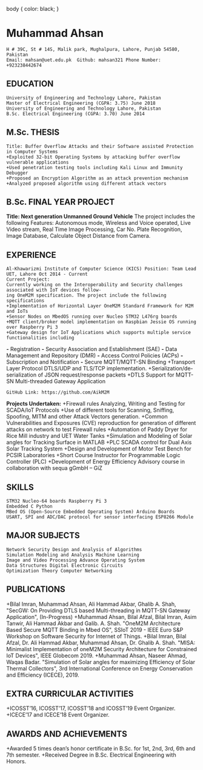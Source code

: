 body { color: black; }

Muhammad Ahsan
==============

    H # 39C, St # 14S, Malik park, Mughalpura, Lahore, Punjab 54580, Pakistan
    Email: mahsan@uet.edu.pk  Github: mahsan321 Phone Number: +923238442674
    

EDUCATION
---------

    University of Engineering and Technology Lahore, Pakistan
    Master of Electrical Engineering (CGPA: 3.75) June 2018
    University of Engineering and Technology Lahore, Pakistan
    B.Sc. Electrical Engineering (CGPA: 3.70) June 2014
    

M.Sc. THESIS
------------

    Title: Buffer Overflow Attacks and their Software assisted Protection in Computer Systems
    +Exploited 32-bit Operating Systems by attacking buffer overflow vulnerable applications
    +Used penetration testing tools including Kali Linux and Immunity Debugger
    +Proposed an Encryption Algorithm as an attack prevention mechanism
    +Analyzed proposed algorithm using different attack vectors
    

B.Sc. FINAL YEAR PROJECT
------------------------

**Title: Next generation Unmanned Ground Vehicle** The project includes the following Features: Autonomous mode, Wireless and Voice operated, Live Video stream, Real Time Image Processing, Car No. Plate Recognition, Image Database, Calculate Object Distance from Camera.

EXPERIENCE
----------

    Al-Khawarizmi Institute of Computer Science (KICS) Position: Team Lead
    UET, Lahore Oct 2014 - Current
    Current Project:
    Currently working on the Interoperability and Security challenges associated with IoT devices follow-
    ing OneM2M specification. The project include the following specifications
    +Implementation of Horizontal Layer OneM2M Standard Framework for M2M and IoTs
    +Sensor Nodes on MbedOS running over Nucleo STM32 L476rg boards
    +MQTT client/broker model implementation on Raspbian Jessie OS running over Raspberry Pi 3
    +Gateway design for IoT Applications which supports multiple service functionalities including
    

**\-** Registration **\-** Security Association and Establishment (SAE) **\-** Data Management and Repository (DMR) **\-** Access Control Policies (ACPs) **\-** Subscription and Notification **\-** Secure MQTT/MQTT-SN Binding +Transport Layer Protocol DTLS/UDP and TLS/TCP implementation. +Serialization/de-serialization of JSON request/response packets +DTLS Support for MQTT-SN Multi-threaded Gateway Application

    GitHub Link: https://github.com/AikM2M
    

**Projects Undertaken:** +Firewall rules Analyzing, Writing and Testing for SCADA/IoT Protocols +Use of different tools for Scanning, Sniffing, Spoofing, MITM and other Attack Vectors generation. +Common Vulnerabilities and Exposures (CVE) reproduction for generation of different attacks on network to test Firewall rules +Automation of Paddy Dryer for Rice Mill industry and UET Water Tanks +Simulation and Modeling of Solar angles for Tracking Surface in MATLAB +PLC SCADA control for Dual Axis Solar Tracking System +Design and Development of Motor Test Bench for PCSIR Laboratories +Short Course Instructor for Programmable Logic Controller (PLC) +Development of Energy Efficiency Advisory course in collaboration with sequa gGmbH – GiZ

SKILLS
------

    STM32 Nucleo-64 boards Raspberry Pi 3
    Embedded C Python
    MBed OS (Open-Source Embedded Operating System) Arduino Boards
    USART, SPI and ADC/DAC protocol for sensor interfacing ESP8266 Module
    

MAJOR SUBJECTS
--------------

    Network Security Design and Analysis of Algorithms
    Simulation Modeling and Analysis Machine Learning
    Image and Video Processing Advance Operating System
    Data Structures Digital Electronic Circuits
    Optimization Theory Computer Networking
    

PUBLICATIONS
------------

+Bilal Imran, Muhammad Ahsan, Ali Hammad Akbar, Ghalib A. Shah, "SecGW: On Providing DTLS based Multi-threading in MQTT-SN Gateway Application", (In-Progress) +Muhammad Ahsan, Bilal Afzal, Bilal Imran, Asim Tanwir, Ali Hammad Akbar and Galib. A. Shah. "OneM2M Architecture Based Secure MQTT Binding in Mbed OS", SSIoT 2019 - IEEE Euro S&P Workshop on Software Security for Internet of Things. +Bilal Imran, Bilal Afzal, Dr. Ali Hammad Akbar, Muhammad Ahsan, Dr. Ghalib A. Shah. "MISA: Minimalist Implementation of oneM2M Security Architecture for Constrained IoT Devices", IEEE Globecom 2019. +Muhammad Ahsan, Naseer Ahmad, Waqas Badar. "Simulation of Solar angles for maximizing Efficiency of Solar Thermal Collectors", 3rd International Conference on Energy Conservation and Efficiency (ICECE), 2019.

EXTRA CURRICULAR ACTIVITIES
---------------------------

+ICOSST’16, ICOSST’17, ICOSST’18 and ICOSST’19 Event Organizer. +ICECE’17 and ICECE’18 Event Organizer.

AWARDS AND ACHIEVEMENTS
-----------------------

+Awarded 5 times dean’s honor certificate in B.Sc. for 1st, 2nd, 3rd, 6th and 7th semester. +Received Degree in B.Sc. Electrical Engineering with Honors.
